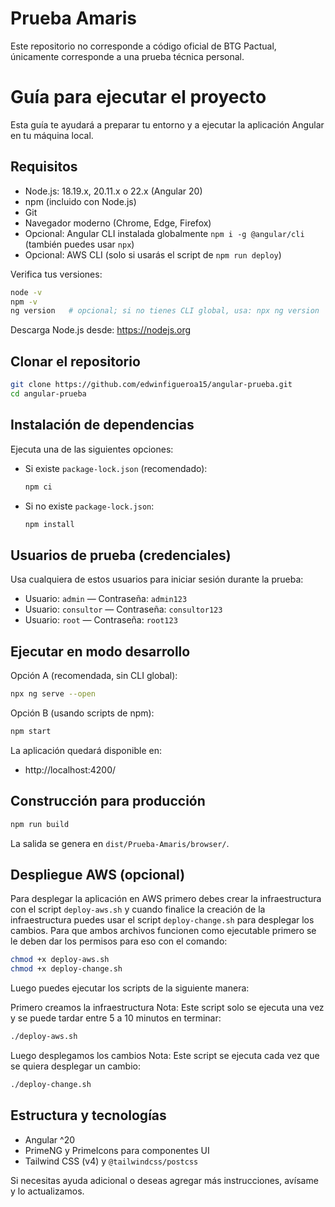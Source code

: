 # Prueba Amaris
 
 Este repositorio no corresponde a código oficial de BTG Pactual, únicamente corresponde a una prueba técnica personal.
 
 
# Guía para ejecutar el proyecto

Esta guía te ayudará a preparar tu entorno y a ejecutar la aplicación Angular en tu máquina local.

## Requisitos

- Node.js: 18.19.x, 20.11.x o 22.x (Angular 20)
- npm (incluido con Node.js)
- Git
- Navegador moderno (Chrome, Edge, Firefox)
- Opcional: Angular CLI instalada globalmente `npm i -g @angular/cli` (también puedes usar `npx`)
- Opcional: AWS CLI (solo si usarás el script de `npm run deploy`)

Verifica tus versiones:

```bash
node -v
npm -v
ng version   # opcional; si no tienes CLI global, usa: npx ng version
```

Descarga Node.js desde: https://nodejs.org

## Clonar el repositorio

```bash
git clone https://github.com/edwinfigueroa15/angular-prueba.git
cd angular-prueba
```

## Instalación de dependencias

Ejecuta una de las siguientes opciones:

- Si existe `package-lock.json` (recomendado):
  ```bash
  npm ci
  ```

- Si no existe `package-lock.json`:
  ```bash
  npm install
  ```

## Usuarios de prueba (credenciales)

 Usa cualquiera de estos usuarios para iniciar sesión durante la prueba:

 - Usuario: `admin` — Contraseña: `admin123`
 - Usuario: `consultor` — Contraseña: `consultor123`
 - Usuario: `root` — Contraseña: `root123`

## Ejecutar en modo desarrollo

Opción A (recomendada, sin CLI global):
```bash
npx ng serve --open
```

Opción B (usando scripts de npm):
```bash
npm start
```

La aplicación quedará disponible en:

- http://localhost:4200/

## Construcción para producción

```bash
npm run build
```

La salida se genera en `dist/Prueba-Amaris/browser/`.

## Despliegue AWS (opcional)

Para desplegar la aplicación en AWS primero debes crear la infraestructura con el script `deploy-aws.sh` y cuando finalice la creación de la infraestructura puedes usar el script `deploy-change.sh` para desplegar los cambios. Para que ambos archivos funcionen como ejecutable primero se le deben dar los permisos para eso con el comando:

```bash
chmod +x deploy-aws.sh
chmod +x deploy-change.sh
```

Luego puedes ejecutar los scripts de la siguiente manera:

Primero creamos la infraestructura Nota: Este script solo se ejecuta una vez y se puede tardar entre 5 a 10 minutos en terminar:
```bash
./deploy-aws.sh
```

Luego desplegamos los cambios Nota: Este script se ejecuta cada vez que se quiera desplegar un cambio:
```bash
./deploy-change.sh
```


## Estructura y tecnologías

- Angular ^20
- PrimeNG y PrimeIcons para componentes UI
- Tailwind CSS (v4) y `@tailwindcss/postcss`

Si necesitas ayuda adicional o deseas agregar más instrucciones, avísame y lo actualizamos.
